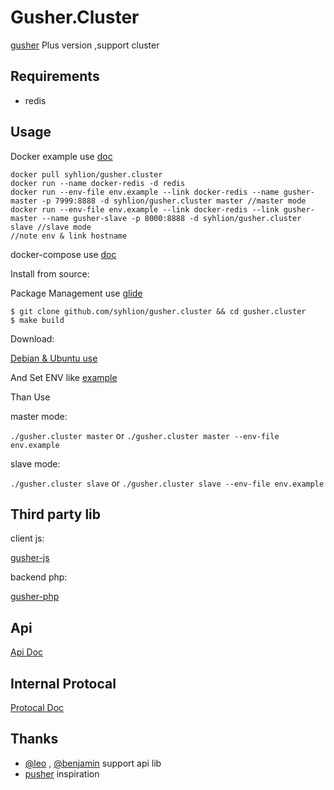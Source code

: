 # Gusher.Cluster

 [gusher](https://github.com/syhlion/gusher) Plus version ,support cluster

## Requirements

* redis

## Usage

Docker example use [doc](https://github.com/syhlion/gusher.cluster/blob/master/docker)

```
docker pull syhlion/gusher.cluster
docker run --name docker-redis -d redis
docker run --env-file env.example --link docker-redis --name gusher-master -p 7999:8888 -d syhlion/gusher.cluster master //master mode
docker run --env-file env.example --link docker-redis --link gusher-master --name gusher-slave -p 8000:8888 -d syhlion/gusher.cluster slave //slave mode
//note env & link hostname
```

docker-compose use [doc](https://github.com/syhlion/gusher.cluster/blob/master/docker-compose) 

Install from source:

Package Management use [glide](https://github.com/Masterminds/glide)

```
$ git clone github.com/syhlion/gusher.cluster && cd gusher.cluster
$ make build

```

Download:

[Debian & Ubuntu use](https://github.com/syhlion/gusher.cluster/releases)



And Set ENV  like [example](https://github.com/syhlion/gusher.cluster/blob/master/env.example)


Than Use

master mode:

`./gusher.cluster master` or `./gusher.cluster master --env-file env.example`

slave mode:

`./gusher.cluster slave` or `./gusher.cluster slave --env-file env.example`



## Third party lib

client js:

[gusher-js](https://github.com/cswleocsw/gusher-js)

backend php:

[gusher-php](https://github.com/benjaminchen/gusher-php)

## Api

[Api Doc](https://github.com/syhlion/gusher.cluster/blob/master/doc/api.md)


## Internal Protocal

[Protocal Doc](https://github.com/syhlion/gusher.cluster/blob/master/doc/protocal.md)

## Thanks

* [@leo](https://github.com/cswleocsw) , [@benjamin](https://github.com/benjaminchen) support api lib
* [pusher](https://pusher.com) inspiration
